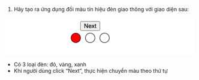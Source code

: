 1. Hãy tạo ra ứng dụng đồi màu tín hiệu đèn giao thông với giao diện sau:

![Untitled](./bt-light-traffic.png)

- Có 3 loại đèn: đỏ, vàng, xanh
- Khi người dùng click “Next”, thực hiện chuyển màu theo thứ tự